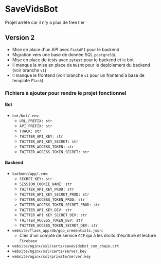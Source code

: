 # SaveVidsBot

Projet arrêté car il n'y a plus de free tier

## Version 2
- Mise en place d'un API avec `FastAPI` pour le backend.
- Migration vers une base de donnée SQL `postgreSQL` 
- Mise en place de tests avec `pytest` pour le backend et le bot
- Il manque la mise en place de `NGINX` pour le deploiement du backend (voir branche `v1`)
- Il manque le frontend (voir branche `v1` pour un frontend à base de template `Flask`)

### Fichiers à ajouter pour rendre le projet fonctionnel

#### Bot
- `bot/bot/.env`:
    - `URL_PREFIX: str`
    - `API_PREFIX: str`
    - `TRACK: str`
    - `TWITTER_API_KEY: str`    
    - `TWITTER_API_KEY_SECRET: str`
    - `TWITTER_ACCESS_TOKEN: str`
    - `TWITTER_ACCESS_TOKEN_SECRET: str`

#### Backend
- `backend/app/.env`:
    - `SECRET_KEY: str`
    - `SESSION_COOKIE_NAME: str`
    - `TWITTER_API_KEY_PROD: str`
    - `TWITTER_API_KEY_SECRET_PROD: str`
    - `TWITTER_ACCESS_TOKEN_PROD: str`
    - `TWITTER_ACCESS_TOKEN_SECRET_PROD: str`
    - `TWITTER_API_KEY_DEV: str`
    - `TWITTER_API_KEY_SECRET_DEV: str`
    - `TWITTER_ACCESS_TOKEN_DEV: str`
    - `TWITTER_ACCESS_TOKEN_SECRET_DEV: str`
- `website/flask_app/db/gcp_credentials.json`:
    - Clés d'un compte de service `GCP` qui à les droits d'écriture et lecture `Firebase`
- `website/nginx/ssl/certs/savevidsbot_com_chain.crt`
- `website/nginx/ssl/certs/server.key`
- `website/nginx/ssl/private/server.key`